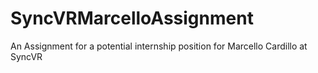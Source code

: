 # SyncVRMarcelloAssignment

An Assignment for a potential internship position for Marcello Cardillo at SyncVR